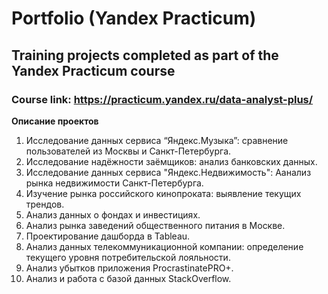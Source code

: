 # Portfolio (Yandex Practicum)
## Training projects completed as part of the Yandex Practicum course
### Course link: https://practicum.yandex.ru/data-analyst-plus/ 

**Описание проектов**
1. Исследование данных сервиса “Яндекс.Музыка”: сравнение пользователей из Москвы и Санкт-Петербурга.
2. Исследование надёжности заёмщиков: анализ банковских данных.
3. Исследование данных сервиса "Яндекс.Недвижимость": Аанализ рынка недвижимости Санкт-Петербурга.
4. Изучение рынка российского кинопроката: выявление текущих трендов.
5. Анализ данных о фондах и инвестициях.
6. Анализ рынка заведений общественного питания в Москве.
7. Проектирование дашборда в Tableau.
8. Анализ данных телекоммуникационной компании: определение текущего уровня потребительской лояльности.
9. Анализ убытков приложения ProcrastinatePRO+.
10. Анализ и работа с базой данных StackOverflow.
